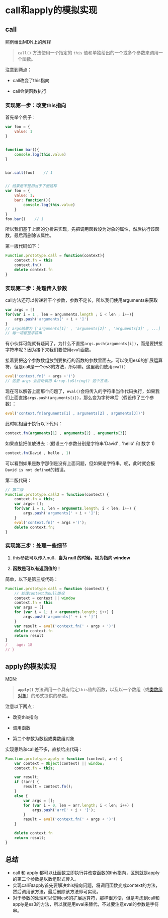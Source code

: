 # call和apply的模拟实现

## call

照例给出MDN上的解释

> `call()` 方法使用一个指定的 `this` 值和单独给出的一个或多个参数来调用一个函数。

注意到两点：

- call改变了this指向

- call会使函数执行

### 实现第一步：改变this指向

首先举个例子：

```javascript
var foo = {
    value: 1
}


function bar(){
    console.log(this.value)
}


bar.call(foo)    // 1


// 结果是不是相当于下面这样
var foo = {
    value: 1，
    bar: function(){
        console.log(this.value)
    }
}
foo.bar()    // 1
```

所以我们基于上面的分析来实现，先把调用函数设为对象的属性，然后执行该函数，最后再删除该属性。

第一版代码如下：

```javascript
Function.prototype.call = function(context){
    context.fn = this
    context.fn()
    delete context.fn
}
```

### 实现第二步：处理传入参数

call方法还可以传递若干个参数，参数不定长，所以我们使用arguments来获取

```javascript
var args = []
for(var i = 1 , len = argunments.length ; i < len ; i++){
    args.push('arguments[' + i + ']')
}
// args结果为 ['arguments[1]' , 'arguments[2]' , 'arguments[3]' , ...]
// 每一项都是字符串
```

有小伙伴可能就有疑问了，为什么不直接`args.push(arguments[i])`，而是要拼接字符串呢？因为接下来我们要使用`eval`函数。

接着要把这个参数数组放到要执行的函数的参数里面去。可以使用es6的扩展运算符，但是call是一个es3的方法，所以嘛。这里我们使用`eval()`

```javascript
eval('context.fn(' + args +')')
// 这里 args 会自动调用 Array.toString() 这个方法。
```

现在可以解答上面那个问题了，`eval()`会将传入的字符串当作代码执行，如果我们上面直接`args.push(arguments[i])`，那么变为字符串后（假设传了三个参数）：

```javascript
eval('context.fn(arguments[1] , arguments[2] , arguments[3])')
```

此时呢相当于执行以下代码：

```javascript
context.fn(arguments[1] , arguments[2] , arguments[3])
```

如果直接把值放进去：(假设三个参数分别是字符串'David' , 'hello' 和 数字 1)

```javascript
context.fn(David , hello , 1)
```

可以看到如果是数字那倒是没有上面问题，但如果是字符串，呃，此时就会报`David is not defined`的错误。

第二版代码：

```javascript
// 第二版
Function.prototype.call2 = function(context) {
    context.fn = this;
    var args= [];
    for(var i = 1, len = arguments.length; i < len; i++) {
        args.push('arguments[' + i + ']');
    }
    eval('context.fn(' + args +')');
    delete context.fn;
}
```

### 实现第三步：处理一些细节

1. this参数可以传入null，**当为 null 的时候，视为指向 window**

2. **函数是可以有返回值的！**

简单，以下是第三版代码：

```javascript
Function.prototype.call = function (context) {
    // 处理context为null情况
    context = context || window
    context.fn = this
    var args = []
    for (var i = 1; i < arguments.length; i++) {
        args.push('arguments[' + i + ']')
    }
    var result = eval('context.fn(' + args + ')')
    delete context.fn
    return result
}
/    age: 18
// }
```

## apply的模拟实现

MDN:

> **`apply()`** 方法调用一个具有给定`this`值的函数，以及以一个数组（或[类数组对象](https://developer.mozilla.org/zh-CN/docs/Web/JavaScript/Guide/Indexed_collections#working_with_array-like_objects)）的形式提供的参数。

注意以下两点：

- 改变this指向

- 调用函数

- 第二个参数为数组或类数组对象

实现思路和call差不多，直接给出代码：

```javascript
Function.prototype.apply = function (context, arr) {
    var context = Object(context) || window;
    context.fn = this;

    var result;
    if (!arr) {
        result = context.fn();
    }
    else {
        var args = [];
        for (var i = 0, len = arr.length; i < len; i++) {
            args.push('arr[' + i + ']');
        }
        result = eval('context.fn(' + args + ')')
    }

    delete context.fn
    return result;
}
```

## 总结

- call 和 apply 都可以让函数立即执行并改变函数的this指向，区别就是apply的第二个参数是以数组形式传入。
- 实现call和apply首先要解决this指向问题，将调用函数变成context的方法，然后调用该方法，最后删除该方法即可实现。
- 对于参数的处理可以使用es6的扩展运算符，那样很方便，但是考虑到call和apply是es3的方法，所以就是用eval来替代，不过要注意eval的参数是字符串。

